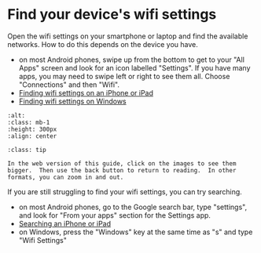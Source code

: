 # Find your device's wifi settings

Open the wifi settings on your smartphone or laptop and find the available networks.  How to do this depends on the device you have.

- on most Android phones, swipe up from the bottom to get to your "All Apps" screen and look for an icon labelled "Settings".  If you have many apps, you may need to swipe left or right to see them all.  Choose "Connections" and then "Wifi".
- [Finding wifi settings on an iPhone or iPad](https://support.apple.com/en-gb/HT202639)
- [Finding wifi settings on Windows](https://support.microsoft.com/en-us/windows/connect-to-a-wi-fi-network-in-windows-1f881677-b569-0cd5-010d-e3cd3579d263)



```{image} /images/monitoring/find-wifi-settings.png
:alt: 
:class: mb-1
:height: 300px
:align: center
```

```{admonition} Tip
:class: tip

In the web version of this guide, click on the images to see them bigger.  Then use the back button to return to reading.  In other formats, you can zoom in and out. 

```

If you are still struggling to find your wifi settings, you can try searching.

- on most Android phones, go to the Google search bar, type "settings", and look for "From your apps" section for the Settings app.
- [Searching an iPhone or iPad](https://support.apple.com/en-us/HT201285)
- on Windows, press the "Windows" key at the same time as "s" and type "Wifi Settings"